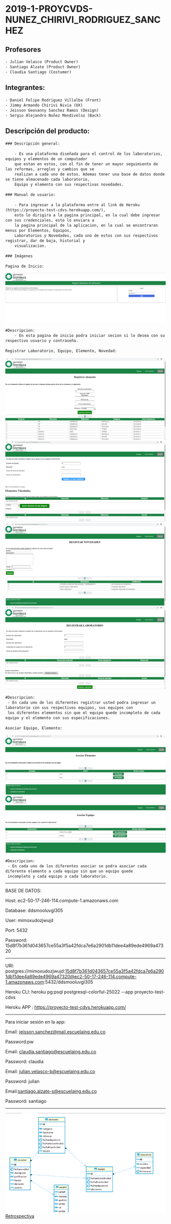 # 2019-1-PROYCVDS-NUNEZ_CHIRIVI_RODRIGUEZ_SANCHEZ

## Profesores 
	- Julian Velasco (Product Owner)
	- Santiago Alzate (Product Owner)
	- Claudia Santiago (Costumer)
	
## Integrantes:
	- Daniel Felipe Rodriguez Villalba (Front)
	- Jimmy Armando Chirivi Nivia (UX)
	- Jeisson Geovanny Sanchez Ramos (Design)
	- Sergio Alejandro Nuñez Mendivelso (Back)

## Descripción del producto:

	### Descripción general:
	
		- Es una plataforma diseñada para el control de los laboratorios, equipos y elementos de un computador 
		que	estan en estos, con el fin de tener un mayor seguimiento de las reformas, arreglos y cambios que se 
		realizan a cada uno de estos. Ademas tener una base de datos donde se tiene almacenado cada laboratorio, 
		Equipo y elemento con sus respectivas novedades.
		
	### Manual de usuario:
	 
		- Para ingresar a la plataforma entre al link de Heroku (https://proyecto-test-cdvs.herokuapp.com/), 
		esto lo dirigira a la pagina principal, en la cual debe ingresar con sus credenciales, esto lo enviara a 
		la pagina principal de la aplicacion, en la cual se encontraran menus por Elementos, Equipos, 
		Laboratorios y Novedades, cada uno de estos con sus respectivos registrar, dar de baja, historial y 
		visualizacion.
	
	### Imágenes
	
	Pagina de Inicio:
![Imagenes](https://github.com/checho1998/2019-1-PROYCVDS-NU-EZ_CHIRIVI_RODRIGUEZ/blob/master/Imagenes/Inicio.PNG)
	
	#Descripcion:
		- En esta pagina de inicio podra iniciar secion si lo desea con su respectivo usuario y contraseña.
		
	Registrar Laboratorio, Equipo, Elemento, Novedad:
![Imagenes](https://github.com/checho1998/2019-1-PROYCVDS-NU-EZ_CHIRIVI_RODRIGUEZ/blob/master/Imagenes/RegistrarElemento.PNG)
![Imagenes](https://github.com/checho1998/2019-1-PROYCVDS-NU-EZ_CHIRIVI_RODRIGUEZ/blob/master/Imagenes/RegistrarEquipo.PNG)
![Imagenes](https://github.com/checho1998/2019-1-PROYCVDS-NU-EZ_CHIRIVI_RODRIGUEZ/blob/master/Imagenes/RegistrarNovedad.PNG)
![Imagenes](https://github.com/checho1998/2019-1-PROYCVDS-NU-EZ_CHIRIVI_RODRIGUEZ/blob/master/Imagenes/RegistrarLaboratorio.PNG)
	
	#Descripcion:
	 - En cada uno de los diferentes registrar usted podra ingresar un laboratorio con sus respectivos equipos, sus equipos con 
	 los diferentes elementos sin que el equipo quede incompleto de cada equipo y el elemento con sus especificaciones.
	
	Asociar Equipo, Elemento:
	
![Imagenes](https://github.com/checho1998/2019-1-PROYCVDS-NU-EZ_CHIRIVI_RODRIGUEZ/blob/master/Imagenes/AsociarElem.PNG)
![Imagenes](https://github.com/checho1998/2019-1-PROYCVDS-NU-EZ_CHIRIVI_RODRIGUEZ/blob/master/Imagenes/AsociarEqui.PNG)
	
	#Descripcion:
	 - En cada uno de los diferentes asociar se podra asociar cada diferente elemento a cada equipo sin que un equipo quede 
	 incompleto y cada equipo a cada laboratorio.
	
	
	 

-----------------------------------------------------------------------------------


BASE DE DATOS: 

Host:  ec2-50-17-246-114.compute-1.amazonaws.com

Database:  ddsmooluvgl305

User:  mimoxudozjwujd

Port:  5432

Password:  15d8f7b361d043657ce55a3f5a42fdca7e6a2901db11dee4a89ede4969a47320



-----------------------------------------------------------------------------------


URI:  postgres://mimoxudozjwujd:15d8f7b361d043657ce55a3f5a42fdca7e6a2901db11dee4a89ede4969a47320@ec2-50-17-246-114.compute-1.amazonaws.com:5432/ddsmooluvgl305


Heroku CLI:  heroku pg:psql postgresql-colorful-25022 --app proyecto-test-cdvs


Heroku APP : https://proyecto-test-cdvs.herokuapp.com/


-----------------------------------------------------------------------------------


Para iniciar sesión en la app:

Email: jeisson.sanchez@mail.escuelaing.edu.co

Password:pw

Email: claudia.santiago@escuelaing.edu.co

Password: claudia

Email: julian.velasco-b@escuelaing.edu.co

Password: julian

Email:santiago.alzate-s@escuelaing.edu.co

Password: santiago

-----------------------------------------------------------------------------------


![Base de datos](https://github.com/checho1998/2019-1-PROYCVDS-NU-EZ_CHIRIVI_RODRIGUEZ/blob/master/Base%20de%20datos/BD.PNG)
[Retrospectiva](https://github.com/checho1998/2019-1-PROYCVDS-NU-EZ_CHIRIVI_RODRIGUEZ/blob/master/Retrospectiva/Retrospectiva.md)
